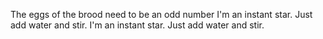 The eggs of the brood need to be an odd number
 I'm an instant star. Just add water and stir.
 I'm an instant star. Just add water and stir.
